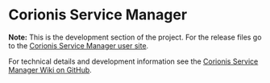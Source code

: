 # Corionis Service Manager

**Note:** This is the development section of the project. 
For the release files go to the [Corionis Service Manager user site](https://corionis.github.io/CorionisServiceManager/).

For technical details and development information see the 
[Corionis Service Manager Wiki on GitHub](https://github.com/Corionis/CorionisServiceManager/wiki).
